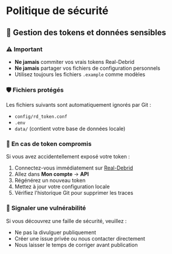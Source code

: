 # Politique de sécurité

## 🔐 Gestion des tokens et données sensibles

### ⚠️ Important
- **Ne jamais** commiter vos vrais tokens Real-Debrid
- **Ne jamais** partager vos fichiers de configuration personnels
- Utilisez toujours les fichiers `.example` comme modèles

### 🛡️ Fichiers protégés

Les fichiers suivants sont automatiquement ignorés par Git :
- `config/rd_token.conf`
- `.env`
- `data/` (contient votre base de données locale)

### 🚨 En cas de token compromis

Si vous avez accidentellement exposé votre token :
1. Connectez-vous immédiatement sur [Real-Debrid](https://real-debrid.com)
2. Allez dans **Mon compte** → **API**
3. Régénérez un nouveau token
4. Mettez à jour votre configuration locale
5. Vérifiez l'historique Git pour supprimer les traces

### 📧 Signaler une vulnérabilité

Si vous découvrez une faille de sécurité, veuillez :
- Ne pas la divulguer publiquement
- Créer une issue privée ou nous contacter directement
- Nous laisser le temps de corriger avant publication
